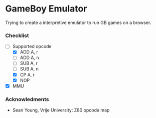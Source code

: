 # GameBoy Emulator

Trying to create a interpretive emulator to run GB games on a browser.


### Checklist
- [ ] Supported opcode
    - [x] ADD A, r
    - [ ] ADD A, n
    - [ ] SUB A, r
    - [ ] SUB A, n
    - [x] CP A, r
    - [x] NOP
- [x] MMU 

### Acknowledments
- Sean Young, Vrije University: Z80 opcode map